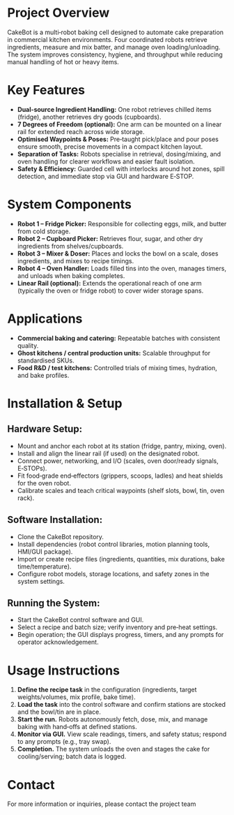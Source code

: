 # Project Overview

CakeBot is a multi‑robot baking cell designed to automate cake preparation in commercial kitchen environments. Four coordinated robots retrieve ingredients, measure and mix batter, and manage oven loading/unloading. The system improves consistency, hygiene, and throughput while reducing manual handling of hot or heavy items.

# Key Features

* **Dual‑source Ingredient Handling:** One robot retrieves chilled items (fridge), another retrieves dry goods (cupboards).
* **7 Degrees of Freedom (optional):** One arm can be mounted on a linear rail for extended reach across wide storage.
* **Optimised Waypoints & Poses:** Pre‑taught pick/place and pour poses ensure smooth, precise movements in a compact kitchen layout.
* **Separation of Tasks:** Robots specialise in retrieval, dosing/mixing, and oven handling for clearer workflows and easier fault isolation.
* **Safety & Efficiency:** Guarded cell with interlocks around hot zones, spill detection, and immediate stop via GUI and hardware E‑STOP.

# System Components

* **Robot 1 – Fridge Picker:** Responsible for collecting eggs, milk, and butter from cold storage.
* **Robot 2 – Cupboard Picker:** Retrieves flour, sugar, and other dry ingredients from shelves/cupboards.
* **Robot 3 – Mixer & Doser:** Places and locks the bowl on a scale, doses ingredients, and mixes to recipe timings.
* **Robot 4 – Oven Handler:** Loads filled tins into the oven, manages timers, and unloads when baking completes.
* **Linear Rail (optional):** Extends the operational reach of one arm (typically the oven or fridge robot) to cover wider storage spans.

# Applications

* **Commercial baking and catering:** Repeatable batches with consistent quality.
* **Ghost kitchens / central production units:** Scalable throughput for standardised SKUs.
* **Food R&D / test kitchens:** Controlled trials of mixing times, hydration, and bake profiles.

# Installation & Setup

## Hardware Setup:

* Mount and anchor each robot at its station (fridge, pantry, mixing, oven).
* Install and align the linear rail (if used) on the designated robot.
* Connect power, networking, and I/O (scales, oven door/ready signals, E‑STOPs).
* Fit food‑grade end‑effectors (grippers, scoops, ladles) and heat shields for the oven robot.
* Calibrate scales and teach critical waypoints (shelf slots, bowl, tin, oven rack).

## Software Installation:

* Clone the CakeBot repository.
* Install dependencies (robot control libraries, motion planning tools, HMI/GUI package).
* Import or create recipe files (ingredients, quantities, mix durations, bake time/temperature).
* Configure robot models, storage locations, and safety zones in the system settings.

## Running the System:

* Start the CakeBot control software and GUI.
* Select a recipe and batch size; verify inventory and pre‑heat settings.
* Begin operation; the GUI displays progress, timers, and any prompts for operator acknowledgement.

# Usage Instructions

1. **Define the recipe task** in the configuration (ingredients, target weights/volumes, mix profile, bake time).
2. **Load the task** into the control software and confirm stations are stocked and the bowl/tin are in place.
3. **Start the run.** Robots autonomously fetch, dose, mix, and manage baking with hand‑offs at defined stations.
4. **Monitor via GUI.** View scale readings, timers, and safety status; respond to any prompts (e.g., tray swap).
5. **Completion.** The system unloads the oven and stages the cake for cooling/serving; batch data is logged.

# Contact

For more information or inquiries, please contact the project team
